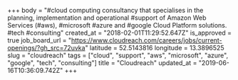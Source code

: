 +++
body = "#cloud computing consultancy that specialises in the planning, implementation and operational #support of Amazon Web Services (#aws), #microsoft #azure and #google Cloud Platform solutions. #tech #consulting"
created_at = "2018-02-01T11:29:52.647Z"
is_approved = true
job_board_url = "https://www.cloudreach.com/careers/jobs/current-openings/?gh_src=72uvka"
latitude = 52.5143816
longitude = 13.3896525
slug = "cloudreach"
tags = ["cloud", "support", "aws", "microsoft", "azure", "google", "tech", "consulting"]
title = "Cloudreach"
updated_at = "2019-06-16T10:36:09.742Z"
+++
